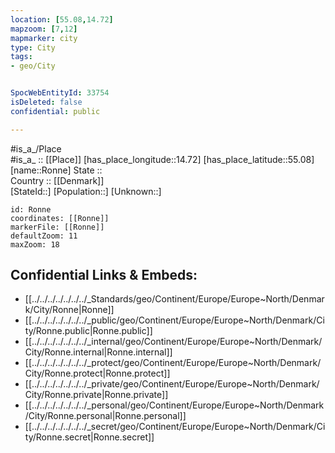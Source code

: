 ```yaml
---
location: [55.08,14.72] 
mapzoom: [7,12] 
mapmarker: city 
type: City
tags:
- geo/City


SpocWebEntityId: 33754
isDeleted: false
confidential: public

---
```

#is_a_/Place  
#is_a_ :: [[Place]] 
[has_place_longitude::14.72] 
[has_place_latitude::55.08] 
[name::Ronne] 
State ::  
Country :: [[Denmark]]  
[StateId::] 
[Population::] 
[Unknown::] 


```leaflet
id: Ronne
coordinates: [[Ronne]] 
markerFile: [[Ronne]] 
defaultZoom: 11 
maxZoom: 18
```


## Confidential Links & Embeds: 
- [[../../../../../../../_Standards/geo/Continent/Europe/Europe~North/Denmark/City/Ronne|Ronne]] 
- [[../../../../../../../_public/geo/Continent/Europe/Europe~North/Denmark/City/Ronne.public|Ronne.public]] 
- [[../../../../../../../_internal/geo/Continent/Europe/Europe~North/Denmark/City/Ronne.internal|Ronne.internal]] 
- [[../../../../../../../_protect/geo/Continent/Europe/Europe~North/Denmark/City/Ronne.protect|Ronne.protect]] 
- [[../../../../../../../_private/geo/Continent/Europe/Europe~North/Denmark/City/Ronne.private|Ronne.private]] 
- [[../../../../../../../_personal/geo/Continent/Europe/Europe~North/Denmark/City/Ronne.personal|Ronne.personal]] 
- [[../../../../../../../_secret/geo/Continent/Europe/Europe~North/Denmark/City/Ronne.secret|Ronne.secret]] 
